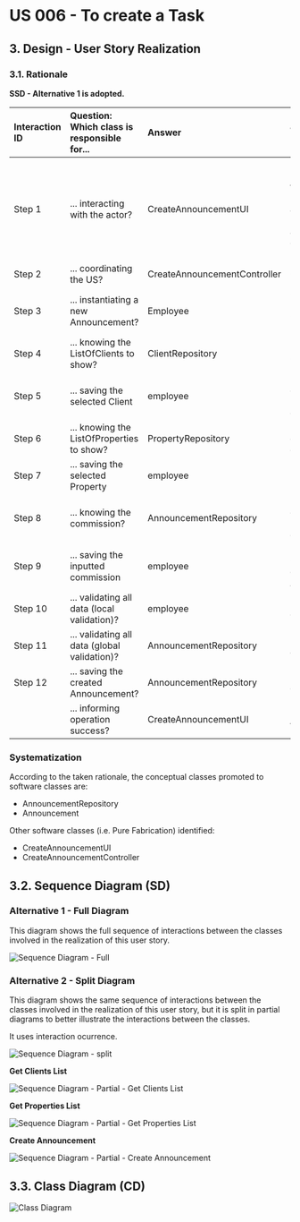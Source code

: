 # US 006 - To create a Task

## 3. Design - User Story Realization

### 3.1. Rationale

**SSD - Alternative 1 is adopted.**

| Interaction ID | Question: Which class is responsible for...      | Answer                       | Justification (with patterns)                                                                                 |
|:---------------|:-------------------------------------------------|:-----------------------------|:--------------------------------------------------------------------------------------------------------------|
| Step 1         | 	... interacting with the actor?                 | CreateAnnouncementUI         | Pure Fabrication: there is no reason to assign this responsibility to any existing class in the Domain Model. |
| Step 2	  		    | 	... coordinating the US?                        | CreateAnnouncementController | Controller                                                                                                    |
| Step 3	  		    | 	... instantiating a new Announcement?           | Employee                     | Creator (Rule 1): in the DM Organization has a Task.                                                          |
| Step 4			  		  | ... knowing the ListOfClients to show?           | ClientRepository             | IE: knows all its Clients                                                                                     |
| Step 5	  		    | 	... saving the selected Client 						           | employee                     | IE: object created in step 1 is classified in one or more r                                                   |
| Step 6		       | 	... knowing the ListOfProperties to show? 					 | PropertyRepository           | IE: knows its own data (e.g. email)                                                                           |
| Step 7  		     | 		... saving the selected Property		             | employee                     |                                                                                                               |
| Step 8  		     | 	... knowing the commission?                     | AnnouncementRepository       | IE: object created in step 1 has its own data.                                                                |
| Step 9  		     | 	... saving the inputted commission              | employee                     | IE: Task Categories are defined by the Administrators.                                                        |
| Step 10  		    | 	... validating all data (local validation)?     | employee                     | IE: owns its data.                                                                                            |
| Step 11 		     | 		... validating all data (global validation)?   | AnnouncementRepository       | IE: knows all its announcements                                                                               |              
| Step 12  		    | 	... saving the created Announcement?            | AnnouncementRepository       | IE: owns its data.                                                                                            | 
| 			  		        | 	... informing operation success?                | CreateAnnouncementUI         | IE: knows all its tasks.                                                                                      |

### Systematization ##

According to the taken rationale, the conceptual classes promoted to software classes are:

* AnnouncementRepository
* Announcement

Other software classes (i.e. Pure Fabrication) identified:

* CreateAnnouncementUI
* CreateAnnouncementController

## 3.2. Sequence Diagram (SD)

### Alternative 1 - Full Diagram

This diagram shows the full sequence of interactions between the classes involved in the realization of this user story.

![Sequence Diagram - Full](svg/us002-sequence-diagram-full.svg)

### Alternative 2 - Split Diagram

This diagram shows the same sequence of interactions between the classes involved in the realization of this user story,
but it is split in partial diagrams to better illustrate the interactions between the classes.

It uses interaction ocurrence.

![Sequence Diagram - split](svg/us002-sequence-diagram-split.svg)

**Get Clients List**

![Sequence Diagram - Partial - Get Clients List](svg/us002-sequence-diagram-partial-get-clients-list.svg)

**Get Properties List**

![Sequence Diagram - Partial - Get Properties List](svg/us002-sequence-diagram-partial-get-properties-list.svg)

**Create Announcement**

![Sequence Diagram - Partial - Create Announcement](svg/us002-sequence-diagram-partial-create-Announcement.svg)

## 3.3. Class Diagram (CD)

![Class Diagram](svg/us002-class-diagram.svg)